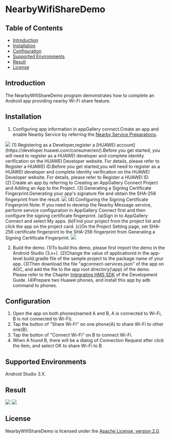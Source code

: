 # NearbyWifiShareDemo
## Table of Contents

 * [Introduction](#introduction)
 * [Installation](#installation)
 * [Configuration ](#configuration )
 * [Supported Environments](#supported-environments)
 * [Result](#result)
 * [License](#license)

## Introduction
The NearbyWifiShareDemo program demonstrates how to complete an Android app providing nearby Wi-Fi share feature.

## Installation
1. Configuring app information in appGallery connect.Create an app and enable Nearby Service by referring the [Nearby Service Preparations](https://developer.huawei.com/consumer/en/doc/development/HMS-Guides/nearby-service-preparation).
<img src="process01.png">
(1).Registering as a Developer,register a [HUAWEI account](https://developer.huawei.com/consumer/en/).Before you get started, you will need to register as a HUAWEI developer and complete identity verification on the HUAWEI Developer website. For details, please refer to Register a HUAWEI ID.Before you get started,you will need to register as a HUAWEI developer and complete identity verification on the HUAWEI Developer website. For details, please refer to Register a HUAWEI ID.
(2).Create an app by referring to Creating an AppGallery Connect Project and Adding an App to the Project.
(3).Generating a Signing Certificate Fingerprint.Generating your app's signature file and obtain the SHA-256 fingerprint from the result.
<img src="process02.png">
(4).Configuring the Signing Certificate Fingerprint
Note: If you need to develop the Nearby Message service, perform service configuration in AppGallery Connect first and then configure the signing certificate fingerprint.
  (a)Sign in to AppGallery Connect and select My apps.
  (b)Find your project from the project list and click the app on the project card.
  (c)On the Project Setting page, set SHA-256 certificate fingerprint to the SHA-256 fingerprint from Generating a Signing Certificate Fingerprint.
<img src="process03.png">

2. Build the demo.
(1)To build this demo, please first import the demo in the Android Studio (3.x+).
(2)Change the value of applicationid in the app-level build.gradle file of the sample project to the package name of your app.
(3)Then download the file "agconnect-services.json" of the app on AGC, and add the file to the app root directory(\app) of the demo. Please refer to the Chapter [Integrating HMS SDK](https://developer.huawei.com/consumer/en/doc/development/HMS-Guides/nearby-service-integratesdk) of the Development Guide.
(4)Prepare two Huawei phones, and install this app by adb command to phones.

## Configuration
1. Open the app on both phones(named A and B, A is connected to Wi-Fi, B is not connected to Wi-Fi).
2. Tap the button of "Share Wi-Fi" on one phone(A) to share Wi-Fi to other one(B).
3. Tap the button of "Connect Wi-Fi" on B to connect Wi-Fi.
4. When A found B, there will be a dialog of Connection Request after click the item, and select OK to share Wi-Fi to B.

## Supported Environments
   Android Studio 3.X.

## Result
<img src="deviceA.jpg">
<img src="deviceB.jpg">

## License
NearbyWifiShareDemo is licensed under the [Apache License, version 2.0](http://www.apache.org/licenses/LICENSE-2.0).